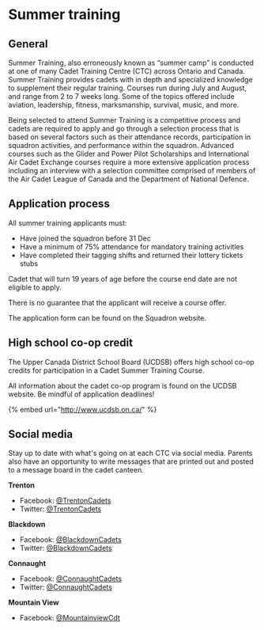 # Summer training

## General

Summer Training, also erroneously known as “summer camp” is conducted at one of many Cadet Training Centre \(CTC\) across Ontario and Canada. Summer Training provides cadets with in depth and specialized knowledge to supplement their regular training. Courses run during July and August, and range from 2 to 7 weeks long. Some of the topics offered include aviation, leadership, fitness, marksmanship, survival, music, and more.

Being selected to attend Summer Training is a competitive process and cadets are required to apply and go through a selection process that is based on several factors such as their attendance records, participation in squadron activities, and performance within the squadron. Advanced courses such as the Glider and Power Pilot Scholarships and International Air Cadet Exchange courses require a more extensive application process including an interview with a selection committee comprised of members of the Air Cadet League of Canada and the Department of National Defence.

## Application process

All summer training applicants must:

* Have joined the squadron before 31 Dec
* Have a minimum of 75% attendance for mandatory training activities
* Have completed their tagging shifts and returned their lottery tickets stubs

Cadet that will turn 19 years of age before the course end date are not eligible to apply.

There is no guarantee that the applicant will receive a course offer.

The application form can be found on the Squadron website.

## High school co-op credit

The Upper Canada District School Board \(UCDSB\) offers high school co-op credits for participation in a Cadet Summer Training Course.

All information about the cadet co-op program is found on the UCDSB website. Be mindful of application deadlines!

{% embed url="http://www.ucdsb.on.ca/" %}

## Social media

Stay up to date with what's going on at each CTC via social media. Parents also have an opportunity to write messages that are printed out and posted to a message board in the cadet canteen.

**Trenton**

* Facebook: [@TrentonCadets](https://www.facebook.com/TrentonCadets/)
* Twitter: [@TrentonCadets](https://twitter.com/trentoncadets)

**Blackdown**

* Facebook: [@BlackdownCadets](https://www.facebook.com/BlackdownCadets/)
* Twitter: [@BlackdownCadets](https://twitter.com/BlackdownCadets)

**Connaught**

* Facebook: [@ConnaughtCadets](https://www.facebook.com/ConnaughtCadets/)
* Twitter: [@ConnaughtCadets](https://twitter.com/ConnaughtCadets)

**Mountain View**

* Facebook: [@MountainviewCdt](https://www.facebook.com/MountainviewCdt/)

